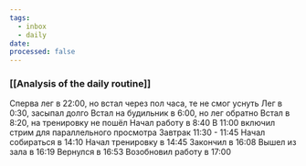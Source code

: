 ```yaml
---
tags:
  - inbox
  - daily
date:
processed: false
---
```


### [[Analysis of the daily routine]]
Сперва лег в 22:00, но встал через пол часа, те не смог уснуть
Лег в 0:30, засыпал долго
Встал на будильник в 6:00, но лег обратно
Встал в 8:20, на тренировку не пошёл 
Начал работу в 8:40
В 11:00 включил стрим для параллельного просмотра
Завтрак 11:30 - 11:45
Начал собираться в 14:10
Начал тренировку в 14:45
Закончил в 16:08
Вышел из зала в 16:19
Вернулся в 16:53
Возобновил работу в 17:00
